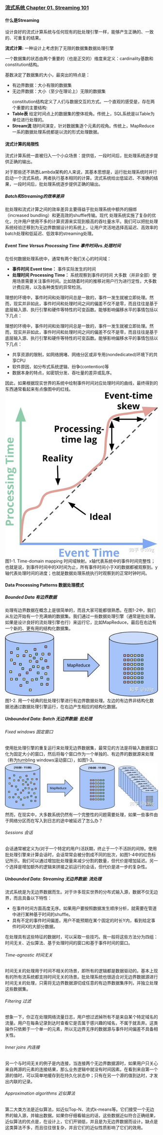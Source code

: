 ### [流式系统 Chapter 01. Streaming 101](https://zhuanlan.zhihu.com/p/540902592)
#### 什么是Streaming
设计良好的流式计算系统与任何现有的批处理引擎一样，能够产生正确的、一致的、可重复的结果。 </p>
**流式计算:** 一种设计上考虑到了无限的数据集数据处理引擎 </p>
一个数据集的状态由两个重要的（也是正交的）维度来定义：cardinality基数和constitution结构。 </p>
基数决定了数据集的大小，最突出的特点是：  <br>
- 有边界数据：大小有限的数据集
- 无边界数据：大小（至少在理论上）无限的数据集 </p>
constitution结构定义了人们与数据交互的方式。一个直观的感受是，存在两个重要的主要结构: <br>
- **Table表** 给定时间点上的数据集的整体视角。传统上，SQL系统是以Table为单位进行处理的。
- **Stream流** 随时间演变，针对数据集逐个元素的视角。传统上，MapReduce一系的数据处理系统都是以流的形式处理数据。

#### 流式计算的局限性
流式计算系统一直被归入一个小众场景：提供低，一段时间后，批处理系统逐步提供正确的输出。</p>
对于那些还不熟悉Lambda架构的人来说，其基本思想是，运行批处理系统时并行启动一个流式系统，两者执行基本相同的计算。流式系统给出低延迟、不准确的结果，一段时间后，批处理系统逐步提供正确的输出。

##### Batch和Streaming的效率差异
批处理和流式计算之间的效率差异主要得益于批处理系统中额外的捆绑（increased bundling）和更高效的shuffle传输。现代
处理系统实施了复杂的优化，允许用户使用不多的计算资源来实现到极高的吞吐量水平。我们可以把批处理系统经验迁移到为无边界数据设计的系统上，让用户灵活地选择高延迟、高效率的batch处理和低延迟、低效率的streaming处理。

##### Event Time Versus Processing Time 事件时间vs.处理时间
在任何数据处理系统中，通常有两个我们关心的时间域：<br>
- **事件时间 Event time：** 事件实际发生的时间
- **处理时间 Processing Time：** 系统观察到事件的时间
大多数（并非全部）使用场景需要关注事件时间。比如随着时间的推移对用户行为进行定性，大多数计费应用，以及各种类型的异常检测。<br>

理想的环境中，事件时间和处理时间总是一致的，事件一发生就被立即处理。然而，现实并非如此，事件时间和处理时间之间的偏差不仅不是零，而且往往是基于底层输入源、执行引擎和硬件等特性的可变函数。能够影响偏移水平的事情包括以下几点：<br>

理想的环境中，事件时间和处理时间总是一致的，事件一发生就被立即处理。然而，现实并非如此，事件时间和处理时间之间的偏差不仅不是零，而且往往是基于底层输入源、执行引擎和硬件等特性的可变函数。能够影响偏移水平的事情包括以下几点：
- 共享资源的限制，如网络拥堵、网络分区或非专用(nondedicated)环境下的共享CPU
- 软件原因，如分布式系统逻辑、纷争(contention)等
- 数据本身的特点，如密钥分发、吞吐量的差异或乱序。

因此，如果根据现实世界的系统中绘制事件时间对应处理时间的曲线，最终得到的东西通常看起来有点像图中的红线。
![streaming](streaming.jpg)
图1-1. Time-domain mapping 时间域映射。x轴代表系统中的事件时间完整性；也就是说，到事件时间中的X时间为止，所有事件时间小于X的数据都被观察到。y轴代表处理时间的进度；也就是数据处理系统执行时观察到的正常时钟时间。

#### Data Processing Patterns 数据处理模式
##### Bounded Data 有边界数据
处理有边界数据在概念上是很简单的，而且大家可能都很熟悉。在图1-2中，我们从左边开始有一个充满熵的数据集。我们通过一些数据处理引擎（通常是批处理，如果是设计良好的流处理引擎也行）来运行它，比如MapReduce，最后在右边有一个新的、更有用的结构化数据集。
![bouded](bouded_data.jpg)
图1-2. 用一个经典的批处理引擎进行有边界数据处理。左边的有边界非结构化数据池通过数据处理引擎运行，在右边产生相应的结构化数据。

##### Unbounded Data: Batch 无边界数据: 批处理
###### Fixed windows 固定窗口
使用批处理引擎的重复运行来处理无边界数据集，最常见的方法是将输入数据窗口化为固定大小的窗口，然后将每个窗口作为一个单独的、有边界的数据源来处理（称为tumbling windows滚动窗口），如图1-3。
![fixed_window](fixed_window.jpg)
然而，在现实中，大多数系统仍然有一个完整性的问题需要处理，如果一些事件由于网络分区而在写入到日志的途中被延迟了怎么办？

###### Sessions 会话
会话通常被定义为(对于一个特定的用户)活跃期，终止于一个不活跃的间隙。使用批处理引擎来计算会话时，会话常常会被分割成不同的批次，如图1-4中的红色标记所示。我们可以通过增加批处理量来减少分割的数量，但代价是增加延迟。另一个选择是增加额外的逻辑来拼接之前运行的会话，但代价是进一步的复杂性。

##### Unbounded Data: Streaming 无边界数据: 流处理
流式系统是为无边界数据而生。对于许多现实世界的分布式输入源，数据不仅无边界，而且具备以下特性：
- 在事件时间方面高度无序。如果用户要按照数据发生顺序分析，就需要在管道中进行某种基于时间的shuffle。
- 具有不定的事件时间偏差。用户不能预期在某个固定的时长Y内，看到给定事件时间X的大部分数据。<br>

在处理具有这些特征的数据时，可以采取一些技巧。我一般将这些方法分为四组：时间无关、近似算法、基于处理时间的窗口和基于事件时间的窗口。

###### Time-agnostic 时间无关
时间无关的处理用于时间不相关的场景，即所有的逻辑都是数据驱动的。基本上现有的所有流系统都支持时间无关的场景。批处理系统也很适合对无边界数据源进行时间无关的处理，只需将无边界数据源切成任意的有边界数据集序列，并独立处理这些数据集。

###### Filtering 过滤
想象一下，你正在处理网络流量日志，用户想过滤掉所有不是来自某个特定域名的流量。用户在每条记录到达时查看它是否属于感兴趣的域名，不属于就丢弃。这类操作只依赖于一个单一的元素，所以无边界无序的数据源与事件时间偏差不具备相关性。

###### Inner joins 内连接
另一个与时间无关的例子是内连接，当连接两个无边界数据源时，如果用户只关心来自两源的元素的连接结果，那么业务逻辑中就没有时间因素。在看到来自第一个源的值时，可以简单地缓存到在持久化状态中；只有在另一个源的值到达时，才发出内联的记录。

###### Approximation algorithms 近似算法
第二大类方法是近似算法，如近似Top-N、流式k-means等。它们接受一个无边界的输入源，并输出数据。如果你仔细看输出的话，这些数据近似符合正确结果，近似算法的优点是，在设计上，它们开销低，并且是为无边界数据而设计。缺点是这类算法不多，而且往往很复杂，并且它们的近似性质影响了它们的效用。
